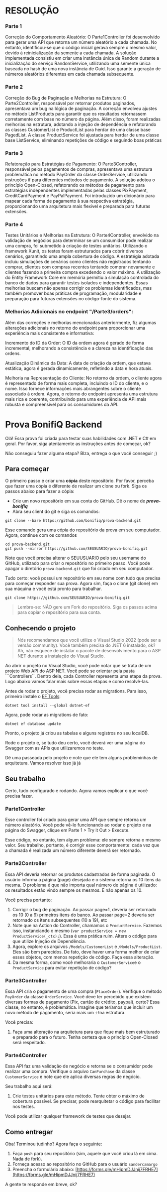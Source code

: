 # RESOLUÇÃO

### Parte 1
Correção do Comportamento Aleatório: O Parte1Controller foi desenvolvido para gerar uma API que retorna um número aleatório a cada chamada. No entanto, identificou-se que o código inicial gerava sempre o mesmo valor, devido à reinicialização da semente a cada chamada. A solução implementada consistiu em criar uma instância única de Random durante a inicialização do serviço RandomService, utilizando uma semente única baseada no hash de uma nova instância de Guid. Isso garante a geração de números aleatórios diferentes em cada chamada subsequente.

### Parte 2
Correção do Bug de Paginação e Melhorias na Estrutura: O Parte2Controller, responsável por retornar produtos paginados, apresentava um bug na lógica de paginação. A correção envolveu ajustes no método ListProducts para garantir que os resultados retornassem corretamente com base no número da página. Além disso, foram realizadas melhorias na estrutura, adotando a injeção de dependência e refatorando as classes CustomerList e ProductList para herdar de uma classe base PagedList<T>. A classe ProductService foi ajustada para herdar de uma classe base ListService<T>, eliminando repetições de código e seguindo boas práticas

### Parte 3
Refatoração para Estratégias de Pagamento: O Parte3Controller, responsável pelos pagamentos de compras, apresentava uma estrutura problemática no método PayOrder da classe OrderService, utilizando instruções if para diferentes métodos de pagamento. A solução adotou o princípio Open-Closed, refatorando os métodos de pagamento para estratégias independentes implementadas pelas classes PixPayment, CreditCardPayment e PayPalPayment. Foi introduzido um dicionário para mapear cada forma de pagamento à sua respectiva estratégia, proporcionando uma arquitetura mais flexível e preparada para futuras extensões.

### Parte 4
Testes Unitários e Melhorias na Estrutura: O Parte4Controller, envolvido na validação de negócios para determinar se um consumidor pode realizar uma compra, foi submetido à criação de testes unitários. Utilizando o framework Xunit, os testes foram estruturados para cobrir diversos cenários, garantindo uma ampla cobertura de código. A estratégia adotada incluiu simulações de cenários como clientes não registrados tentando comprar, clientes com compras recentes tentando comprar novamente e clientes fazendo a primeira compra excedendo o valor máximo. A utilização do Entity Framework Core em memória permitiu a simulação controlada do banco de dados para garantir testes isolados e independentes.
Essas melhorias buscam não apenas corrigir os problemas identificados, mas também promover boas práticas de programação, modularidade e preparação para futuras extensões no código-fonte do sistema.

### Melhorias Adicionais no endpoint "/Parte3/orders": 
Além das correções e melhorias mencionadas anteriormente, fiz algumas alterações adicionais no retorno do endpoint para proporcionar uma experiência mais consistente e informativa:

Incremento do ID da Order: O ID da ordem agora é gerado de forma incremental, melhorando a consistência e a clareza na identificação das ordens.

Atualização Dinâmica da Data: A data de criação da ordem, que estava estática, agora é gerada dinamicamente, refletindo a data e hora atuais.

Melhoria na Representação do Cliente: No retorno da ordem, o cliente agora é representado de forma mais completa, incluindo o ID do cliente, e o nome. Isso fornece informações mais abrangentes sobre o cliente associado à ordem.
Agora, o retorno do endpoint apresenta uma estrutura mais rica e coerente, contribuindo para uma experiência de API mais robusta e compreensível para os consumidores da API.





# Prova BonifiQ Backend
Olá!
Essa prova foi criada para testar suas habilidades com .NET e C# em geral. 
Por favor, siga atentamente as instruções antes de começar, ok?

Não conseguiu fazer alguma etapa? Blza, entrega o que você conseguir ;)

## Para começar
O primeiro passo é criar uma **cópia** deste repositório. Por favor, perceba que fazer uma cópia é diferente de realizar um clone ou fork. Siga os passos abaixo para fazer a cópia:

- Crie um novo repositório em sua conta do GitHub. Dê o nome de ***prova-bonifiq***
- Abra seu client do git e siga os comandos:
```
git clone --bare https://github.com/bonifiq/prova-backend.git
```
Esse comando gera uma cópia do repositório da prova em seu computador. Agora, continue com os comandos
```
cd prova-backend.git
git push --mirror https://github.com/SEUSUARIO/prova-bonifiq.git
```
Note que você precisa alterar o SEUUSUARIO pelo seu username do GitHub, utilizado para criar o repositório no primeiro passo.
Você pode apagar o diretório ```prova-backend.git``` que foi criado em seu computador.

Tudo certo: você possui um repositório em seu nome com tudo que precisa para começar responder sua prova. Agora sim, faça o clone (git clone) em sua máquina e você está pronto para trabalhar.
```
git clone https://github.com/SEUSUARIO/prova-bonifiq.git
```

> Lembre-se: NÃO gere um Fork do repositório. Siga os passos acima para copiar o repositório para sua conta.

## Conhecendo o projeto
> Nós recomendamos que você utilize o Visual Studio 2022 (pode ser a versão community). Você também precisa do .NET 6 instalado, ok?
Ah, não esquece de instalar o pacote de desenvolvimento para o ASP NET durante a instalação do Visual Studio.

Ao abrir o projeto no Visual Studio, você pode notar que se trata de um projeto Web API do ASP NET.  Você pode se orientar pela pasta ```Controllers``. 
Dentro dela, cada Controller representa uma etapa da prova.  Logo abaixo vamos falar mais sobre essas etapas e como resolvê-las.

Antes de rodar o projeto, você precisa rodar as migrations. Para isso, primeiro instale o [EF Tools](https://learn.microsoft.com/en-us/ef/core/get-started/overview/install#get-the-entity-framework-core-tools):
```
dotnet tool install --global dotnet-ef
```
Agora, pode rodar as migrations de fato:
```
dotnet ef database update 
``` 

Pronto, o projeto já criou as tabelas e alguns registros no seu localDB. 


Rode o projeto e, se tudo deu certo, você deverá ver uma página do Swagger com as APIs que utilizaremos no teste.

Dê uma passeada pelo projeto e note que ele tem alguns probleminhas de arquitetura. Vamos resolver isso já já


## Seu trabalho
Certo, tudo configurado e rodando. Agora vamos explicar o que você precisa fazer.

### Parte1Controller
Esse controller foi criado para gerar uma API que sempre retorna um número aleatório. 
Você pode vê-lo funcionando ao rodar o projeto e na página do Swagger, clique em Parte 1 > Try it Out > Execute.

Esse código, no entanto, tem algum problema: ele sempre retorna o mesmo valor.
Seu trabalho, portanto, é corrigir esse comportamente: cada vez que a chamada é realizada um número diferente deverá ser retornado.

### Parte2Controller
Essa API deveria retornar os produtos cadastrados de forma paginada. O usuário informa a página (page) desejada e o sistema retorna os 10 itens da mesma.
O problema é que não importa qual número de página é utilizado: os resultados estão vindo sempre os mesmos. E não apenas os 10.

Você precisa portanto:
1. Corrigir o bug de paginação. Ao passar page=1, deveria ser retornado os 10 (0 a 9) primeiros itens do banco. Ao passar page=2 deveria ser retornado os itens subsequentes (10 a 19), etc
2. Note que na Action do Controller, chamamos o ```ProductService```. Fazemos isso, instanciando o mesmo (```var productService = new ProductService(_ctx);```). Essa é uma prática ruim. Altere o código para que utilize Injeção de Dependência.
3. Agora, explore os arquivos ```/Models/CustomerList``` e ```/Models/ProductList```. Eles são bem parecidos. De fato, deve haver uma forma melhor de criar esses objetos, com menos repetição de código. Faça essa alteração.
4. Da mesma forma, como você melhoraria o ```CustomerService```e o ```ProductService``` para evitar repetição de código?

### Parte3Controller
Essa API cria o pagamento de uma compra (```PlaceOrder```). Verifique o método ```PayOrder``` da classe ```OrderService```.
Você deve ter percebido que existem diversas formas de pagamento (Pix, cartão de crédito, paypal), certo?
Essa classe, no entanto, é problemática. Imagine que teríamos que incluir um novo método de pagamento, seria mais um ```if```na estrutura.

Você precisa:
1. Faça uma alteração na arquitetura para que fique mais bem estruturado e preparado para o futuro.
Tenha certeza que o princípio Open-Closed será respeitado.

### Parte4Controller
Essa API faz uma validação de negócio e retorna se o consumidor pode realizar uma compra.
Verifique o arquivo ```CanPurchase``` da classe ```CustomerService``` e note que ele aplica diversas regras de negócio.

Seu trabalho aqui será:
1. Crie testes unitários para este método. Tente obter o máximo de cobertura possível. Se precisar, pode rearquitetar o código para facilitar nos testes.

Você pode utilizar qualquer framework de testes que desejar. 

## Como entregar
Oba! Terminou tudinho? Agora faça o seguinte:
1. Faça ```push``` para seu repositório (sim, aquele que você criou lá em cima. Nada de fork).
2. Forneça acesso ao repositório no GitHub para o usuário ```sandercamargo```
2. Preencha o formulário abaixo:
[https://forms.gle/mHipmDJJnij7FRHE7](https://forms.gle/mHipmDJJnij7FRHE7)

A gente te responde em breve, ok?
